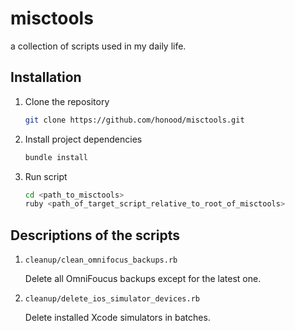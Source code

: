 # misctools
a collection of scripts used in my daily life.

## Installation

1. Clone the repository

    ```sh
    git clone https://github.com/honood/misctools.git
    ```

2. Install project dependencies

    ```sh
    bundle install
    ```

3. Run script

    ```sh
    cd <path_to_misctools>
    ruby <path_of_target_script_relative_to_root_of_misctools>
    ```

## Descriptions of the scripts

1. `cleanup/clean_omnifocus_backups.rb`

    Delete all OmniFoucus backups except for the latest one.
    
2. `cleanup/delete_ios_simulator_devices.rb`

    Delete installed Xcode simulators in batches.
